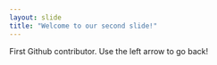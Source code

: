```yaml
---
layout: slide
title: "Welcome to our second slide!"
---
```

First Github contributor. 
Use the left arrow to go back!
